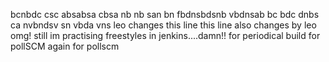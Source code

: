 bcnbdc
csc absabsa
cbsa nb nb
san bn
fbdnsbdsnb
vbdnsab
bc bdc dnbs ca
nvbndsv sn
vbda vns
leo changes this line
this line also changes by leo
omg! still im practising freestyles in jenkins....damn!!
for periodical build
for pollSCM
again for pollscm
